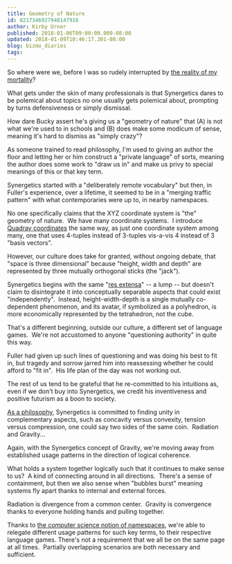 ```yaml
---
title: Geometry of Nature
id: 8217346927948147916
author: Kirby Urner
published: 2018-01-06T09:00:00.000-08:00
updated: 2018-01-09T10:46:17.301-08:00
blog: bizmo_diaries
tags: 
---
```


So where were we, before I was so rudely interrupted by [the reality of my mortality](http://worldgame.blogspot.com/2018/01/health-plan.html)?

What gets under the skin of many professionals is that Synergetics dares to be polemical about topics no one usually gets polemical about, prompting by turns defensiveness or simply dismissal.

How dare Bucky assert he's giving us a "geometry of nature" that (A) is not what we're used to in schools and (B) does make some modicum of sense, meaning it's hard to dismiss as "simply crazy"?

As someone trained to read philosophy, I'm used to giving an author the floor and letting her or him construct a "private language" of sorts, meaning the author does some work to "draw us in" and make us privy to special meanings of this or that key term.

Synergetics started with a "deliberately remote vocabulary" but then, in Fuller's experience, over a lifetime, it seemed to be in a "merging traffic pattern" with what contemporaries were up to, in nearby namespaces.

No one specifically claims that the XYZ coordinate system is "the" geometry of nature.  We have many coordinate systems.  I introduce [Quadray coordinates](https://en.wikipedia.org/wiki/Quadray_coordinates) the same way, as just one coordinate system among many, one that uses 4-tuples instead of 3-tuples vis-a-vis 4 instead of 3 "basis vectors".

However, our culture does take for granted, without ongoing debate, that "space is three dimensional" because "height, width and depth" are represented by three mutually orthogonal sticks (the "jack").

Synergetics begins with the same "[res extensa](http://coffeeshopsnet.blogspot.com/2009/03/res-extensa.html)" -- a lump -- but doesn't claim to disintegrate it into conceptually separable aspects that could exist "independently".  Instead, height-width-depth is a single mutually co-dependent phenomenon, and its avatar, if symbolized as a polyhedron, is more economically represented by the tetrahedron, not the cube.

That's a different beginning, outside our culture, a different set of language games.  We're not accustomed to anyone "questioning authority" in quite this way.

Fuller had given up such lines of questioning and was doing his best to fit in, but tragedy and sorrow jarred him into reassessing whether he could afford to "fit in".  His life plan of the day was not working out.

The rest of us tend to be grateful that he re-committed to his intuitions as, even if we don't buy into Synergetics, we credit his inventiveness and positive futurism as a boon to society.

[As a philosophy](http://mybizmo.blogspot.com/2017/03/student-reading.html), Synergetics is committed to finding unity in complementary aspects, such as concavity versus convexity, tension versus compression, one could say two sides of the same coin.  Radiation and Gravity...

Again, with the Synergetics concept of Gravity, we're moving away from established usage patterns in the direction of logical coherence.

What holds a system together logically such that it continues to make sense to us?  A kind of connecting around in all directions.  There's a sense of containment, but then we also sense when "bubbles burst" meaning systems fly apart thanks to internal and external forces.

Radiation is divergence from a common center.  Gravity is convergence thanks to everyone holding hands and pulling together. 

Thanks to [the computer science notion of namespaces](http://controlroom.blogspot.com/2015/10/art-history.html), we're able to relegate different usage patterns for such key terms, to their respective language games. There's not a requirement that we all be on the same page at all times.  Partially overlapping scenarios are both necessary and sufficient.